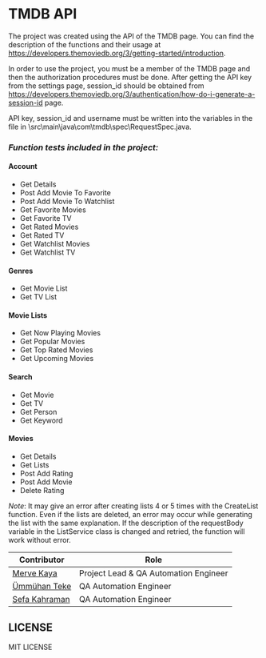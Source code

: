 # TMDB API

The project was created using the API of the TMDB page. You can find the description of the functions and their usage at https://developers.themoviedb.org/3/getting-started/introduction.

In order to use the project, you must be a member of the TMDB page and then the authorization procedures must be done. After getting the API key from the settings page, session_id should be obtained from https://developers.themoviedb.org/3/authentication/how-do-i-generate-a-session-id page.

API key, session_id and username must be written into the variables in the file in \src\main\java\com\tmdb\spec\RequestSpec.java.

### *Function tests included in the project:*

#### Account
- Get Details
- Post Add Movie To Favorite
- Post Add Movie To Watchlist
- Get Favorite Movies
- Get Favorite TV
- Get Rated Movies
- Get Rated TV
- Get Watchlist Movies
- Get Watchlist TV

#### Genres
- Get Movie List
- Get TV List

#### Movie Lists
- Get Now Playing Movies
- Get Popular Movies
- Get Top Rated Movies
- Get Upcoming Movies

#### Search      
- Get Movie
- Get TV
- Get Person
- Get Keyword

#### Movies
- Get Details
- Get Lists 
- Post Add Rating
- Post Add Movie
- Delete Rating
  

*Note*: It may give an error after creating lists 4 or 5 times with the CreateList function. Even if the lists are deleted, an error may occur while generating the list with the same explanation. If the description of the requestBody variable in the ListService class is changed and retried, the function will work without error.







| Contributor                                               | Role                                  |
|-----------------------------------------------------------|---------------------------------------|
| [Merve Kaya](https://github.com/kayyamervee)              | Project Lead & QA Automation Engineer |
| [Ümmühan Teke](https://github.com/UmmuhanTeke)            | QA Automation Engineer                |
| [Sefa Kahraman](https://github.com/SefaKahramann)         | QA Automation Engineer                |



## LICENSE
MIT LICENSE
